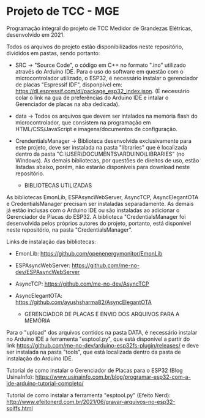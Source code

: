 # Projeto de TCC - MGE
Programação integral do projeto de TCC Medidor de Grandezas Elétricas, desenvolvido em 2021.

Todos os arquivos do projeto estão disponibilizados neste repositório, divididos em pastas, sendo portanto:

- SRC -> "Source Code", o código em C++ no formato ".ino" utilizado através do Arduino IDE. Para o uso do software em questão com o microcontrolador utilizado, o ESP32, é necessário instalar o gerenciador de placas "Espressif IDF", disponpivel em: <https://dl.espressif.com/dl/package_esp32_index.json>. (É necessário colar o link na gua de preferências do Arduino IDE e intalar o Gerenciador de placas na aba dedicada).

- data -> Todos os arquivos que devem ser intalados na memória flash do microcontrolador, que consistem na programação em HTML/CSS/JavaScript e imagens/documentos de configuração.

- CrendentialsManager -> Biblioteca desenvolvida exclusivamente para este projeto, deve ser instalada na pasta "libraries" que é localizada dentro da pasta "C:\\USER\DOCUMENTS\ARDUINO\LIBRARIES" (no Windows). As demais bibliotecas, por questões de direitos de uso, estão listadas abaixo, porém, não estarão disponíveis para download neste repositório.


   - BIBLIOTECAS UTILIZADAS

As bibliotecas EmonLib, ESPAsyncWebServer, AsyncTCP, AsyncElegantOTA e CredentialsManager precisam ser instaladas separadamente. As demais já estão inclusas com o Arduino IDE ou são instaladas ao adicionar o Gerenciador de Placas do ESP32.
A biblioteca "CredentialsManager foi desenvolvida pelos próprios autores do projeto, portanto, está disponível neste repositório, na pasta "CredentialsManager".

Links de instalação das bibliotecas:
- EmonLib: <https://github.com/openenergymonitor/EmonLib>
- ESPAsyncWebServer: <https://github.com/me-no-dev/ESPAsyncWebServer>
- AsyncTCP: <https://github.com/me-no-dev/AsyncTCP>
- AsyncElegantOTA: <https://github.com/ayushsharma82/AsyncElegantOTA>


    - GERENCIADOR DE PLACAS E ENVIO DOS ARQUIVOS PARA A MEMÓRIA


Para o "upload" dos arquivos contidos na pasta DATA, é necessário instalar no Arduino IDE a ferramenta "esptool.py", que está disponível a partir do link <https://github.com/me-no-dev/arduino-esp32fs-plugin/releases/> e deve ser instalada na pasta "tools", que está localizada dentro da pasta de instalação do Arduino IDE.


Tutorial de como instalar o Gerenciador de Placas para o ESP32 (Blog UsinaInfo): <https://www.usinainfo.com.br/blog/programar-esp32-com-a-ide-arduino-tutorial-completo/>

Tutorial de como instalar a ferramenta "esptool.py" (Efeito Nerd): <http://www.efeitonerd.com.br/2021/06/gravar-arquivos-no-esp32-spiffs.html>
